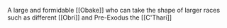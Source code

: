 A large and formidable [[Obake]] who can take the shape of larger races such as different [[Obri]] and Pre-Exodus the [[C'Thari]]
